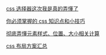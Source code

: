 [css 选择器这次我是真的弄懂了](css选择器这次我是真的弄懂了)

[你必须掌握的 css 知识点和小技巧](你必须掌握的css知识点和小技巧)

[彻底弄懂元素样式、位置、大小相关计算](彻底弄懂元素样式、位置、大小相关计算)

[css 布局方案汇总](css布局方案汇总)
